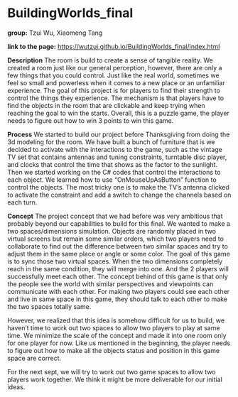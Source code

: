 # BuildingWorlds_final
**group:** Tzui Wu, Xiaomeng Tang

**link to the page:** https://wutzui.github.io/BuildingWorlds_final/index.html

**Description**
The room is build to create a sense of tangible reality. We created a room just like our general perception, however, there are only a few things that you could control. Just like the real world, sometimes we feel so small and powerless when it comes to a new place or an unfamiliar experience. The goal of this project is for players to find their strength to control the things they experience.  The mechanism is that players have to find the objects in the room that are clickable and keep trying when reaching the goal to win the starts. Overall, this is a puzzle game, the player needs to figure out how to win 3 points to win this game.

**Process**
We started to build our project before Thanksgiving from doing the 3d modeling for the room. We have built a bunch of furniture that is we decided to activate with the interactions to the game, such as the vintage TV set that contains antennas and tuning constraints, turntable disc player, and clocks that control the time that shows as the factor to the sunlight. Then we started working on the C# codes that control the interactions to each object. We learned how to use “OnMouseUpAsButton” function to control the objects. The most tricky one is to make the TV’s antenna clicked to activate the constraint and add a switch to change the channels based on each turn.

**Concept**
The project concept that we had before was very ambitious that probably beyond our capabilities to build for this final. We wanted to make a two spaces/dimensions simulation. Objects are randomly placed in two virtual screens but remain some similar orders, which two players need to collaborate to find out the difference between two similar spaces and try to adjust them in the same place or angle or some color. The goal of this game is to sync those two virtual spaces. When the two dimensions completely reach in the same condition, they will merge into one. And the 2 players will successfully meet each other. The concept behind of this game is that only the people see the world with similar perspectives and viewpoints can communicate with each other. For making two players could see each other and live in same space in this game, they should talk to each other to make the two spaces totally same.

However, we realized that this idea is somehow difficult for us to build, we haven’t time to work out two spaces to allow two players to play at same time. We minimize the scale of the concept and made it into one room only for one player for now. Like us mentioned in the beginning, the player needs to figure out how to make all the objects status and position in this game space are correct. 

For the next sept, we will try to work out two game spaces to allow two players work together. We think it might be more deliverable for our initial ideas.

